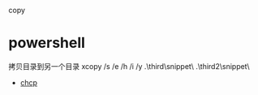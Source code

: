 

copy

# powershell
拷贝目录到另一个目录
xcopy /s /e /h /i /y .\third\snippet\ .\third2\snippet\

- [chcp](https://learn.microsoft.com/zh-cn/windows-server/administration/windows-commands/chcp)